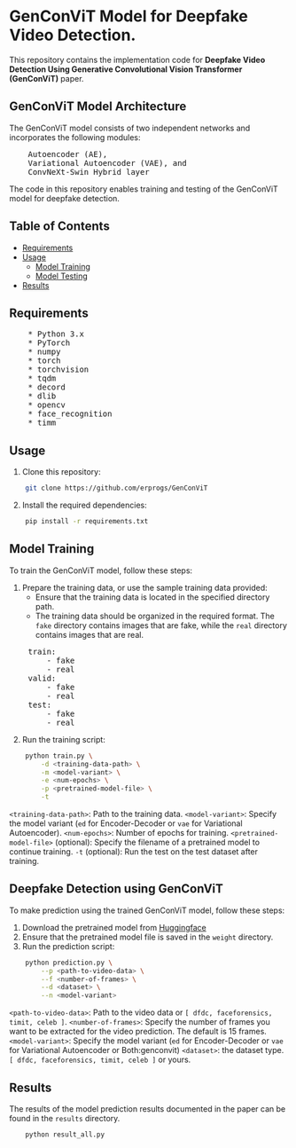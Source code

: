 
# GenConViT Model for Deepfake Video Detection.

This repository contains the implementation code for **Deepfake Video Detection Using Generative Convolutional Vision Transformer (GenConViT)** paper. 

## GenConViT Model Architecture

The GenConViT model consists of two independent networks and incorporates the following modules:
<pre>
    Autoencoder (AE),
    Variational Autoencoder (VAE), and
    ConvNeXt-Swin Hybrid layer
</pre>

The code in this repository enables training and testing of the GenConViT model for deepfake detection.

## Table of Contents

- [Requirements](#requirements)
- [Usage](#usage)
  - [Model Training](#model-training)
  - [Model Testing](#model-testing)
- [Results](#results)

## Requirements
<pre>
    * Python 3.x
    * PyTorch
    * numpy
    * torch
    * torchvision
    * tqdm
    * decord
    * dlib
    * opencv
    * face_recognition
    * timm
</pre>

## Usage

1. Clone this repository:

```bash
    git clone https://github.com/erprogs/GenConViT
```

2. Install the required dependencies:

```bash
    pip install -r requirements.txt
```

## Model Training

To train the GenConViT model, follow these steps:

1. Prepare the training data, or use the sample training data provided:
    * Ensure that the training data is located in the specified directory path.
    * The training data should be organized in the required format. The `fake` directory contains images that are fake, while the `real` directory contains images that are real.
<pre>
    train:
        - fake
        - real
    valid:
        - fake
        - real
    test:
        - fake
        - real
</pre>
    

2. Run the training script:

```bash
    python train.py \
        -d <training-data-path> \
        -m <model-variant> \
        -e <num-epochs> \
        -p <pretrained-model-file> \
        -t
```

 `<training-data-path>`: Path to the training data.
 `<model-variant>`: Specify the model variant (`ed` for Encoder-Decoder or `vae` for Variational Autoencoder).
 `<num-epochs>`: Number of epochs for training.
 `<pretrained-model-file>` (optional): Specify the filename of a pretrained model to continue training.
 `-t` (optional): Run the test on the test dataset after training.


## Deepfake Detection using GenConViT

To make prediction using the trained GenConViT model, follow these steps:

1. Download the pretrained model from [Huggingface](https://huggingface.co/Deressa/GenConViT)
2. Ensure that the pretrained model file is saved in the `weight` directory.
2. Run the prediction script:

```bash
    python prediction.py \
        --p <path-to-video-data> \
        --f <number-of-frames> \
        --d <dataset> \
        --n <model-variant>
```
  `<path-to-video-data>`: Path to the video data or `[ dfdc, faceforensics, timit, celeb ]`.
  `<number-of-frames>`: Specify the number of frames you want to be extracted for the video prediction. The default is 15 frames.
  `<model-variant>`: Specify the model variant (`ed` for Encoder-Decoder or `vae` for Variational Autoencoder or Both:genconvit)
  `<dataset>`: the dataset type. `[ dfdc, faceforensics, timit, celeb ]` or yours.


## Results

The results of the model prediction results documented in the paper can be found in the `results` directory. 
```bash
    python result_all.py
```
